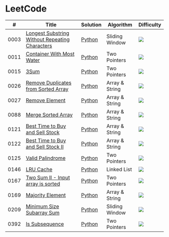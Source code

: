 LeetCode
========
| # | Title | Solution | Algorithm | Difficulty |
|---| ----- | -------- | --------- | ---------- |
|0003|[Longest Substring Without Repeating Characters](https://leetcode.com/problems/longest-substring-without-repeating-characters)|[Python](./algorithms/sliding_window/0003_longest_substring_without_repeating_characters.py)|Sliding Window|![](https://img.shields.io/badge/Medium-orange)|
|0011|[Container With Most Water](https://leetcode.com/problems/container-with-most-water)|[Python](./algorithms/two_pointers/0011_container_with_most_water.py)|Two Pointers|![](https://img.shields.io/badge/Easy-green)|
|0015|[3Sum](https://leetcode.com/problems/3sum)|[Python](./algorithms/two_pointers/0015_3sum.py)|Two Pointers|![](https://img.shields.io/badge/Medium-orange)|
|0026|[Remove Duplicates from Sorted Array](https://leetcode.com/problems/remove-duplicates-from-sorted-array)|[Python](./algorithms/array_string/0026_remove_duplicates_from_sorted_array.py)|Array & String|![](https://img.shields.io/badge/Easy-green)|
|0027|[Remove Element](https://leetcode.com/problems/remove-element)|[Python](./algorithms/array_string/0027_remove_element.py)|Array & String|![](https://img.shields.io/badge/Easy-green)|
|0088|[Merge Sorted Array](https://leetcode.com/problems/merge-sorted-array)|[Python](./algorithms/array_string/0088_merge_sorted_array.py)|Array & String|![](https://img.shields.io/badge/Easy-green)|
|0121|[Best Time to Buy and Sell Stock](https://leetcode.com/problems/best-time-to-buy-and-sell-stock)|[Python](./algorithms/array_string/0121_best_time_to_buy_and_sell_stock.py)|Array & String|![](https://img.shields.io/badge/Easy-green)|
|0122|[Best Time to Buy and Sell Stock II](https://leetcode.com/problems/best-time-to-buy-and-sell-stock-ii)|[Python](./algorithms/array_string/0122_best_time_to_buy_and_sell_stock_ii.py)|Array & String|![](https://img.shields.io/badge/Medium-orange)|
|0125|[Valid Palindrome](https://leetcode.com/problems/valid-palindrome)|[Python](./algorithms/two_pointers/0125_valid_palindrome.py)|Two Pointers|![](https://img.shields.io/badge/Easy-green)|
|0146|[LRU Cache](https://leetcode.com/problems/lru-cache)|[Python](./algorithms/linked_list/0146_lru_cache.py)|Linked List|![](https://img.shields.io/badge/Medium-orange)|
|0167|[Two Sum II - Input array is sorted](https://leetcode.com/problems/two-sum-ii-input-array-is-sorted)|[Python](./algorithms/two_pointers/0167_two_sum_ii_input_array_is_sorted.py)|Two Pointers|![](https://img.shields.io/badge/Medium-orange)|
|0169|[Majority Element](https://leetcode.com/problems/majority-element)|[Python](./algorithms/array_string/0169_majority_element.py)|Array & String|![](https://img.shields.io/badge/Easy-green)|
|0209|[Minimum Size Subarray Sum](https://leetcode.com/problems/minimum-size-subarray-sum)|[Python](./algorithms/sliding_window/0209_minimum_size_subarray_sum.py)|Sliding Window|![](https://img.shields.io/badge/Medium-orange)|
|0392|[Is Subsequence](https://leetcode.com/problems/is-subsequence)|[Python](./algorithms/two_pointers/0392_is_subsequence.py)|Two Pointers|![](https://img.shields.io/badge/Easy-green)|
